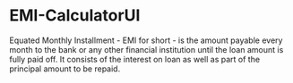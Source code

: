 # EMI-CalculatorUI
Equated Monthly Installment - EMI for short - is the amount payable every month to the bank or any other financial institution until the loan amount is fully paid off. It consists of the interest on loan as well as part of the principal amount to be repaid. 
